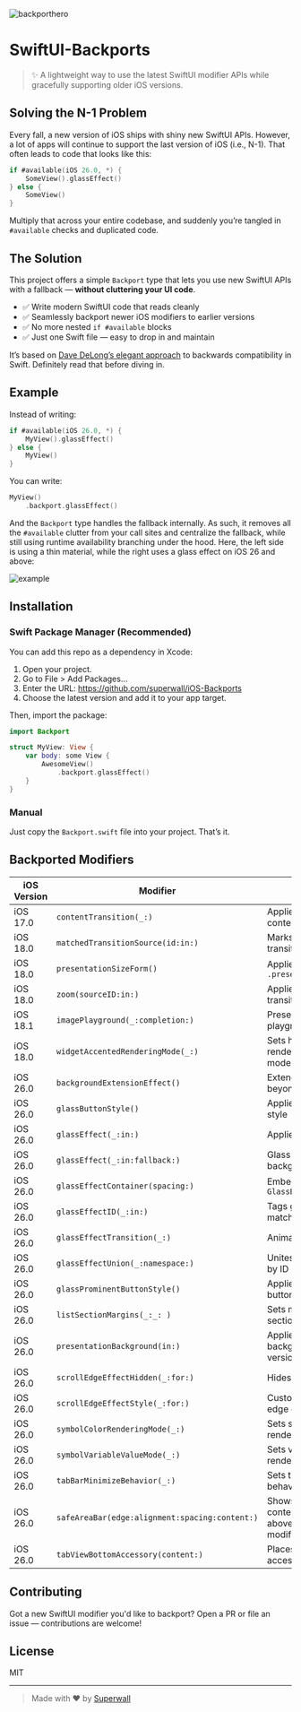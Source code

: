 ![backporthero](https://github.com/user-attachments/assets/483d9db8-7fdf-4ce5-9ae4-6b6d0004184b)

# SwiftUI-Backports

> ✨ A lightweight way to use the latest SwiftUI modifier APIs while gracefully supporting older iOS versions.


## Solving the N-1 Problem

Every fall, a new version of iOS ships with shiny new SwiftUI APIs. However, a lot of apps will continue to support the last version of iOS (i.e., N-1). That often leads to code that looks like this:

```swift
if #available(iOS 26.0, *) {
    SomeView().glassEffect()
} else {
    SomeView()
}
```

Multiply that across your entire codebase, and suddenly you’re tangled in `#available` checks and duplicated code.

## The Solution

This project offers a simple `Backport` type that lets you use new SwiftUI APIs with a fallback — **without cluttering your UI code**.

- ✅ Write modern SwiftUI code that reads cleanly
- ✅ Seamlessly backport newer iOS modifiers to earlier versions
- ✅ No more nested `if #available` blocks
- ✅ Just one Swift file — easy to drop in and maintain

It’s based on [Dave DeLong’s elegant approach](https://davedelong.com/blog/2021/10/09/simplifying-backwards-compatibility-in-swift/) to backwards compatibility in Swift. Definitely read that before diving in.

## Example

Instead of writing:

```swift
if #available(iOS 26.0, *) {
    MyView().glassEffect()
} else {
    MyView()
}
```

You can write:

```swift
MyView()
    .backport.glassEffect()
```

And the `Backport` type handles the fallback internally. As such, it removes all the `#available` clutter from your call sites and centralize the fallback, while still using runtime availability branching under the hood. Here, the left side is using a thin material, while the right uses a glass effect on iOS 26 and above:

![example](https://github.com/user-attachments/assets/397a5b20-8d70-4caf-a3e6-70c382cb150e)


## Installation

### Swift Package Manager (Recommended)
You can add this repo as a dependency in Xcode:
1. Open your project.
2. Go to File > Add Packages…
3. Enter the URL: https://github.com/superwall/iOS-Backports
4. Choose the latest version and add it to your app target.

Then, import the package:
```swift
import Backport

struct MyView: View {
    var body: some View {
        AwesomeView()
            .backport.glassEffect()
    }
}
```

### Manual 
Just copy the `Backport.swift` file into your project. That’s it.

## Backported Modifiers

| iOS Version | Modifier                                | Description                                      |
|-------------|-----------------------------------------|--------------------------------------------------|
| iOS 17.0    | `contentTransition(_:)`                 | Applies a basic or numeric content transition    |
| iOS 18.0    | `matchedTransitionSource(id:in:)`       | Marks a view as a matched transition source      |
| iOS 18.0    | `presentationSizeForm()`                | Applies `.presentationSizing(.form)`             |
| iOS 18.0    | `zoom(sourceID:in:)`                    | Applies a zoom navigation transition             |
| iOS 18.1    | `imagePlayground(_:completion:)`        | Presents an image playground sheet               |
| iOS 18.0    | `widgetAccentedRenderingMode(_:)`       | Sets how an `Image` should render in widget accented mode |
| iOS 26.0    | `backgroundExtensionEffect()`           | Extends background beyond safe areas             |
| iOS 26.0    | `glassButtonStyle()`                    | Applies the glass button style                   |
| iOS 26.0    | `glassEffect(_:in:)`                    | Applies a glass effect                           |
| iOS 26.0    | `glassEffect(_:in:fallback:)`           | Glass effect with fallback background            |
| iOS 26.0    | `glassEffectContainer(spacing:)`        | Embed in a `GlassEffectContainer`                |
| iOS 26.0    | `glassEffectID(_:in:)`                  | Tags glass views for matched animations          |
| iOS 26.0    | `glassEffectTransition(_:)`             | Animates glass transitions                       |
| iOS 26.0    | `glassEffectUnion(_:namespace:)`         | Unites multiple glass effects by ID in a namespace |
| iOS 26.0    | `glassProminentButtonStyle()`           | Applies the glass prominent button style         |
| iOS 26.0    | `listSectionMargins(_:_: )`             | Sets margins for list sections                   |
| iOS 26.0    | `presentationBackground(in:)`           | Applies a fallback background on earlier versions|
| iOS 26.0    | `scrollEdgeEffectHidden(_:for:)`        | Hides scroll edge effects                        |
| iOS 26.0    | `scrollEdgeEffectStyle(_:for:)`         | Customizes scroll view edge effects              |
| iOS 26.0    | `symbolColorRenderingMode(_:)`          | Sets symbol image rendering mode                 |
| iOS 26.0    | `symbolVariableValueMode(_:)`           | Sets variable value rendering mode               |
| iOS 26.0    | `tabBarMinimizeBehavior(_:)`            | Sets the tab bar minimize behavior               |
| iOS 26.0    | `safeAreaBar(edge:alignment:spacing:content:)` | Shows the specified content as a custom bar above or below the modified view |
| iOS 26.0    | `tabViewBottomAccessory(content:)` | Places a view as the bottom accessory of the tab view. |

## Contributing

Got a new SwiftUI modifier you'd like to backport? Open a PR or file an issue — contributions are welcome!

## License

MIT

---

> Made with ❤️ by [Superwall](https://superwall.com)
